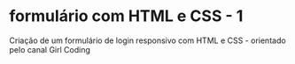 # formulário com HTML e CSS - 1
 Criação de um formulário de login responsivo com HTML e CSS - orientado pelo canal Girl Coding
